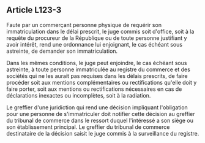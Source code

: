 Article L123-3
----
Faute par un commerçant personne physique de requérir son immatriculation dans
le délai prescrit, le juge commis soit d'office, soit à la requête du procureur
de la République ou de toute personne justifiant y avoir intérêt, rend une
ordonnance lui enjoignant, le cas échéant sous astreinte, de demander son
immatriculation.

Dans les mêmes conditions, le juge peut enjoindre, le cas échéant sous
astreinte, à toute personne immatriculée au registre du commerce et des sociétés
qui ne les aurait pas requises dans les délais prescrits, de faire procéder soit
aux mentions complémentaires ou rectifications qu'elle doit y faire porter, soit
aux mentions ou rectifications nécessaires en cas de déclarations inexactes ou
incomplètes, soit à la radiation.

Le greffier d'une juridiction qui rend une décision impliquant l'obligation pour
une personne de s'immatriculer doit notifier cette décision au greffier du
tribunal de commerce dans le ressort duquel l'intéressé a son siège ou son
établissement principal. Le greffier du tribunal de commerce destinataire de la
décision saisit le juge commis à la surveillance du registre.
